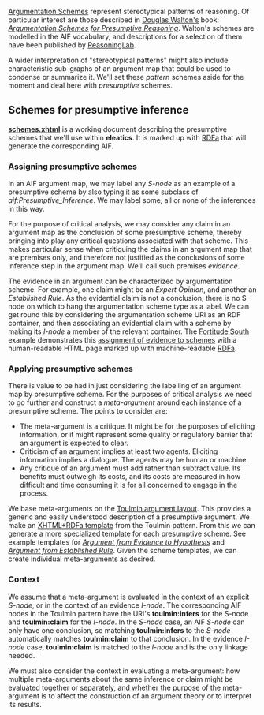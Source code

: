 [Argumentation Schemes](https://en.wikipedia.org/wiki/Argumentation_scheme) represent stereotypical patterns of reasoning. Of particular interest are
those described in [Douglas Walton's](https://en.wikipedia.org/wiki/Douglas_N._Walton) book: [*Argumentation Schemes for Presumptive Reasoning*](https://books.google.co.uk/books?id=5c_5AQAAQBAJ&dq=Argumentation+Schemes+for+Presumptive+Reasoning,+Mahwah,+N.J.,+Lawrence+Erlbaum+Associates,+1996.&lr=). Walton's schemes are modelled in the AIF vocabulary, and descriptions for a selection of them have been published by [ReasoningLab](https://www.reasoninglab.com/patterns-of-argument/argumentation-schemes/waltons-argumentation-schemes/).

A wider interpretation of "stereotypical patterns" might also include characteristic sub-graphs of an argument map that could be used to condense or summarize it. We'll set these *pattern* schemes aside for the moment and deal here with *presumptive* schemes.

## Schemes for presumptive inference

**[schemes.xhtml](https://dstl.github.io/eleatics/argumentation/schemes.xhtml)** is a working document describing the presumptive schemes that we'll use within **eleatics**. It is marked up with [RDFa](RDFa) that will generate the corresponding AIF.

### Assigning presumptive schemes

In an AIF argument map, we may label any *S-node* as an example of a presumptive scheme by also typing it as some subclass of *aif:Presumptive_Inference*. We may label some, all or none of the inferences in this way.

For the purpose of critical analysis, we may consider any claim in an argument map as the conclusion of some presumptive scheme, thereby bringing into play any critical questions associated with that scheme.
This makes particular sense when critiquing the claims in an argument map that are premises only, and therefore not justified as the conclusions of some inference step in the argument map. We'll call such premises *evidence*.

The evidence in an argument can be characterized by argumentation scheme. For example, one claim might be an *Expert Opinion*, and another an *Established Rule*. As the evidential claim is not a conclusion, there is no S-node on which to hang the argumentation scheme type as a label. We can get round this by considering the argumentation scheme URI as an RDF container, and then associating an evidential claim with a scheme by making its *I-node* a member of the relevant container. The [Fortitude South](https://dstl.github.io/eleatics/argumentation/fortitude/) example demonstrates this [assignment of evidence to schemes](https://dstl.github.io/eleatics/argumentation/fortitude/schemes.xhtml) with a human-readable HTML page marked up with machine-readable [RDFa](../RDFa).

### Applying presumptive schemes

There is value to be had in just considering the labelling of an argument map by presumptive scheme. For the purposes of critical analysis we need to go further and construct a *meta-argument* around each instance of a presumptive scheme. The points to consider are:

* The meta-argument is a critique. It might be for the purposes of eliciting information, or it might represent some quality or regulatory barrier that an argument is expected to clear.
* Criticism of an argument implies at least two agents. Eliciting information implies a dialogue. The agents may be human or machine.
* Any critique of an argument must add rather than subtract value. Its benefits must outweigh its costs, and its costs are measured in how difficult and time consuming it is for all concerned to engage in the process.

We base meta-arguments on the [Toulmin argument layout](https://dstl.github.io/eleatics/argumentation/toulmin/). This provides a generic and easily understood description of a presumptive argument. We make an [XHTML+RDFa template](https://dstl.github.io/eleatics/argumentation/toulmin/toulmin.xhtml) from the Toulmin pattern. From this we can generate a more specialized template for each presumptive scheme. See example templates for [*Argument from Evidence to Hypothesis*](https://dstl.github.io/eleatics/argumentation/schemes/E2H.xhtml) and [*Argument from Established Rule*](https://dstl.github.io/eleatics/argumentation/schemes/RULE.xhtml). Given the scheme templates, we can create individual meta-arguments as desired.

### Context

We assume that a meta-argument is evaluated in the context of an explicit *S-node*, or in the context of an evidence *I-node*. The corresponding AIF nodes in the Toulmin pattern have the URI's **toulmin:infers** for the S-node and **toulmin:claim** for the *I-node*. In the *S-node* case, an AIF *S-node* can only have one conclusion, so matching **toulmin:infers** to the *S-node* automatically matches **toulmin:claim** to that conclusion. In the evidence *I-node* case, **toulmin:claim** is matched to the *I-node* and is the only linkage needed.

We must also consider the context in evaluating a meta-argument: how multiple meta-arguments about the same inference or claim might be evaluated together or separately, and whether the purpose of the meta-argument is to affect the construction of an argument theory or to interpret its results.
